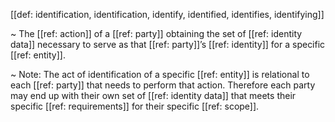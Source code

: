 [[def: identification, identification, identify, identified, identifies, identifying]]

~ The [[ref: action]] of a [[ref: party]] obtaining the set of [[ref: identity data]] necessary to serve as that [[ref: party]]’s [[ref: identity]] for a specific [[ref: entity]].

~ Note: The act of identification of a specific [[ref: entity]] is relational to each [[ref: party]] that needs to perform that action. Therefore each party may end up with their own set of [[ref: identity data]] that meets their specific [[ref: requirements]] for their specific [[ref: scope]].
